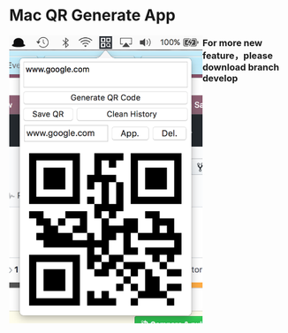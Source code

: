 # Mac QR Generate App
<img src="https://github.com/maquannene/SwiftQR/blob/master/image.png" width="350" style="float: left;">

### For more new feature，please download branch develop
